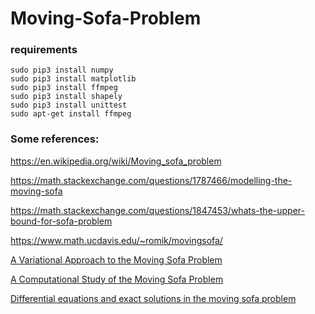 # Moving-Sofa-Problem

### requirements
```
sudo pip3 install numpy
sudo pip3 install matplotlib
sudo pip3 install ffmpeg
sudo pip3 install shapely
sudo pip3 install unittest
sudo apt-get install ffmpeg
```
### Some references:
https://en.wikipedia.org/wiki/Moving_sofa_problem

https://math.stackexchange.com/questions/1787466/modelling-the-moving-sofa

https://math.stackexchange.com/questions/1847453/whats-the-upper-bound-for-sofa-problem

https://www.math.ucdavis.edu/~romik/movingsofa/

[A Variational Approach to the Moving
Sofa Problem](http://faculty.bard.edu/belk/projects/NicoleSong.pdf)

[A Computational Study of the Moving Sofa Problem](http://vixra.org/pdf/1411.0038v1.pdf)

[Differential equations
and exact solutions in the moving sofa problem](https://www.math.ucdavis.edu/~romik/data/uploads/software/movingsofas-v1.3-printout.pdf)
